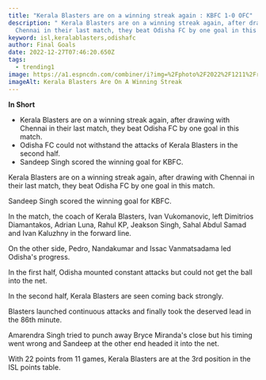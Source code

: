 ```yaml
---
title: "Kerala Blasters are on a winning streak again : KBFC 1-0 OFC"
description: " Kerala Blasters are on a winning streak again, after drawing with
  Chennai in their last match, they beat Odisha FC by one goal in this match."
keyword: isl,keralablasters,odishafc
author: Final Goals
date: 2022-12-27T07:46:20.650Z
tags:
  - trending1
image: https://a1.espncdn.com/combiner/i?img=%2Fphoto%2F2022%2F1211%2Fr1105260_1296x729_16%2D9.jpg
imageAlt: Kerala Blasters Are On A Winning Streak
---
```

**I﻿n Short**

* Kerala Blasters are on a winning streak again, after drawing with Chennai in their last match, they beat Odisha FC by one goal in this match.
* Odisha FC could not withstand the attacks of Kerala Blasters in the second half.
* Sandeep Singh scored the winning goal for KBFC.

Kerala Blasters are on a winning streak again, after drawing with Chennai in their last match, they beat Odisha FC by one goal in this match.

Sandeep Singh scored the winning goal for KBFC.

In the match, the coach of Kerala Blasters, Ivan Vukomanovic, left Dimitrios Diamantakos, Adrian Luna, Rahul KP, Jeakson Singh, Sahal Abdul Samad and Ivan Kaluzhny in the forward line.

On the other side, Pedro, Nandakumar and Issac Vanmatsadama led Odisha's progress.

In the first half, Odisha mounted constant attacks but could not get the ball into the net.

In the second half, Kerala Blasters are seen coming back strongly.

Blasters launched continuous attacks and finally took the deserved lead in the 86th minute.

Amarendra Singh tried to punch away Bryce Miranda's close but his timing went wrong and Sandeep at the other end headed it into the net.

With 22 points from 11 games, Kerala Blasters are at the 3rd position in the ISL points table.